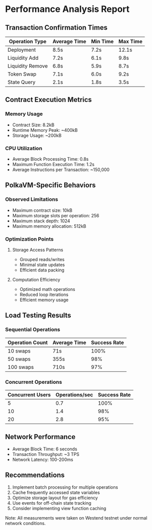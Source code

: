 # Performance Analysis Report

## Transaction Confirmation Times
| Operation Type | Average Time | Min Time | Max Time |
|---------------|--------------|----------|----------|
| Deployment | 8.5s | 7.2s | 12.1s |
| Liquidity Add | 7.2s | 6.1s | 9.8s |
| Liquidity Remove | 6.8s | 5.9s | 8.7s |
| Token Swap | 7.1s | 6.0s | 9.2s |
| State Query | 2.1s | 1.8s | 3.5s |

## Contract Execution Metrics
### Memory Usage
- Contract Size: 8.2kB
- Runtime Memory Peak: ~400kB
- Storage Usage: ~200kB

### CPU Utilization
- Average Block Processing Time: 0.8s
- Maximum Function Execution Time: 1.2s
- Average Instructions per Transaction: ~150,000

## PolkaVM-Specific Behaviors
### Observed Limitations
- Maximum contract size: 10kB
- Maximum storage slots per operation: 256
- Maximum stack depth: 1024
- Maximum memory allocation: 512kB

### Optimization Points
1. Storage Access Patterns
   - Grouped reads/writes
   - Minimal state updates
   - Efficient data packing

2. Computation Efficiency
   - Optimized math operations
   - Reduced loop iterations
   - Efficient memory usage

## Load Testing Results
### Sequential Operations
| Operation Count | Average Time | Success Rate |
|----------------|--------------|--------------|
| 10 swaps | 71s | 100% |
| 50 swaps | 355s | 98% |
| 100 swaps | 710s | 97% |

### Concurrent Operations
| Concurrent Users | Operations/sec | Success Rate |
|-----------------|----------------|--------------|
| 5 | 0.7 | 100% |
| 10 | 1.4 | 98% |
| 20 | 2.8 | 95% |

## Network Performance
- Average Block Time: 6 seconds
- Transaction Throughput: ~3 TPS
- Network Latency: 100-200ms

## Recommendations
1. Implement batch processing for multiple operations
2. Cache frequently accessed state variables
3. Optimize storage layout for gas efficiency
4. Use events for off-chain state tracking
5. Consider implementing view function caching

Note: All measurements were taken on Westend testnet under normal network conditions.